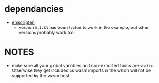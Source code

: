 # dependancies
- [emscripten](https://emscripten.org/docs/getting_started/index.html)
  - version `3.1.61` has been tested to work in the example, but other versions probably work too
# NOTES
- make sure all your global variables and non-exported funcs are `static`. Otherwise they get included as wasm imports in the which will not be supported by the wasm host

